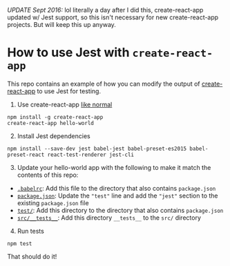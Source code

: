 *UPDATE Sept 2016:* lol literally a day after I did this, create-react-app updated w/ Jest support, so this isn't necessary for new create-react-app projects. But will keep this up anyway.


# How to use Jest with `create-react-app`

This repo contains an example of how you can modify the output of [create-react-app](https://facebook.github.io/react/blog/2016/07/22/create-apps-with-no-configuration.html) to use Jest for testing.

1. Use create-react-app [like normal](https://facebook.github.io/react/blog/2016/07/22/create-apps-with-no-configuration.html)
```
npm install -g create-react-app
create-react-app hello-world
```

2. Install Jest dependencies
```
npm install --save-dev jest babel-jest babel-preset-es2015 babel-preset-react react-test-renderer jest-cli
```

3. Update your hello-world app with the following to make it match the contents of this repo:

  - [`.babelrc`](.babelrc): Add this file to the directory that also contains `package.json`
  - [`package.json`](package.json): Update the `"test"` line and add the `"jest"` section to the existing `package.json` file
  - [`test/`](test/): Add this directory to the directory that also contains `package.json` 
  - [`src/__tests__`](src/__tests__): Add this directory `__tests__` to the `src/` directory

4. Run tests

```
npm test
```

That should do it!
